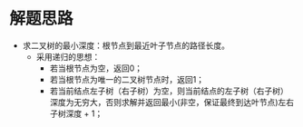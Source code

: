 # 解题思路
- 求二叉树的最小深度：根节点到最近叶子节点的路径长度。
	- 采用递归的思想：
		- 若当根节点为空，返回0；
		- 若当根节点为唯一的二叉树节点时，返回1；
		- 若当前结点左子树（右子树）为空，则当前结点的左子树（右子树）深度为无穷大，否则求解并返回最小(非空，保证最终到达叶节点)左右子树深度 + 1；
